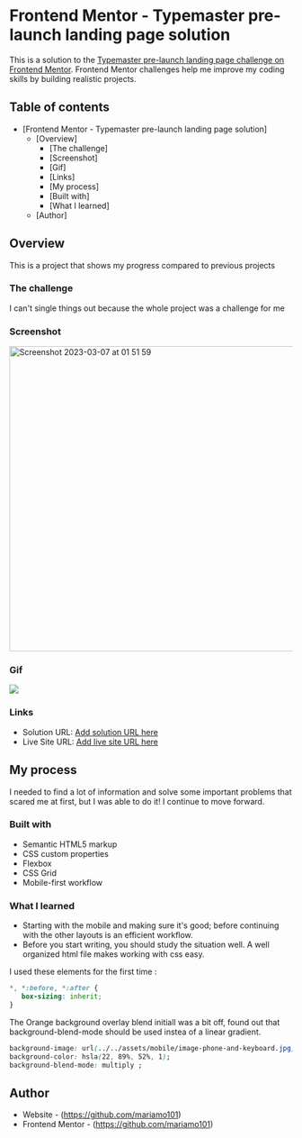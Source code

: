 # Frontend Mentor - Typemaster pre-launch landing page solution

This is a solution to the [Typemaster pre-launch landing page challenge on Frontend Mentor](). Frontend Mentor challenges help me improve my coding skills by building realistic projects.

## Table of contents

- [Frontend Mentor - Typemaster pre-launch landing page solution]
  - [Overview]
    - [The challenge]
    - [Screenshot]
    - [Gif]
    - [Links]
    - [My process]
    - [Built with]
    - [What I learned]
  - [Author]

## Overview

This is a project that shows my progress compared to previous projects

### The challenge

I can't single things out because the whole project was a challenge for me

### Screenshot

<img width="542" alt="Screenshot 2023-03-07 at 01 51 59" src="https://user-images.githubusercontent.com/117212859/223290814-2b41fd99-9618-49c2-a85f-61c592ea8a61.png">

### Gif
<img src="https://media.giphy.com/media/j2BHS1eDOoTBDPabVI/giphy.gif"/>

### Links

- Solution URL: [Add solution URL here](https://www.frontendmentor.io/challenges/typemaster-prelaunch-landing-page-J6-Yj5J-X)
- Live Site URL: [Add live site URL here](https://typemaster-pre-launch-landing-page-mm.netlify.app/)

## My process
 
I needed to find a lot of information and solve some important problems that scared me at first, but I was able to do it! I continue to move forward.

### Built with

- Semantic HTML5 markup
- CSS custom properties
- Flexbox
- CSS Grid
- Mobile-first workflow

### What I learned

- Starting with the mobile and making sure it's good; before continuing with the other layouts is an efficient workflow.
- Before you start writing, you should study the situation well. A well organized html file makes working with css easy.

I used these elements for the first time :
```css
*, *:before, *:after {
   box-sizing: inherit;
}
```
The Orange background overlay blend initiall was a bit off, found out that background-blend-mode should be used instea of a linear gradient.

```css
background-image: url(../../assets/mobile/image-phone-and-keyboard.jpg);
background-color: hsla(22, 89%, 52%, 1);
background-blend-mode: multiply ;
```

## Author

- Website - (https://github.com/mariamo101)
- Frontend Mentor - (https://github.com/mariamo101)



